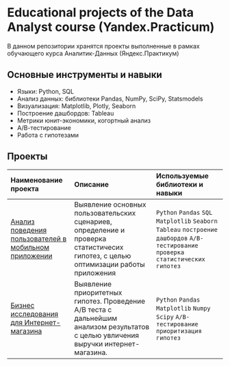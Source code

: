# Educational projects of the Data Analyst course (Yandex.Practicum) #

В данном репозитории хранятся проекты выполненные в рамках обучающего курса Аналитик-Данных (Яндекс.Практикум)

## Основные инструменты и навыки

- Языки: Python, SQL
- Анализ данных: библиотеки Pandas, NumPy, SciPy, Statsmodels
-	Визуализация: Matplotlib, Plotly, Seaborn
-	Построение дашбордов: Tableau
-	Метрики юнит-экономики, когортный анализ
-	А/В-тестирование
-	Работа с гипотезами

## Проекты
| Наименование проекта | Описание | Используемые библиотеки и навыки | 
| :---------------------- | :---------------------- | :---------------------- |
| [Анализ поведения пользователей в мобильном приложении](https://github.com/Victoria-Shk/Projects/tree/main/Mobile%20app%20analysis) | Выявление основных пользовательских сценариев, определение и проверка статистичесих гипотез, с целью оптимизации работы приложения | `Python` `Pandas` `SQL` `Matplotlib` `Seaborn` `Tableau` `построение дашбордов` `A/B-тестирование` `проверка статистических гипотез` |
| [Бизнес исследования для Интернет-магазина]() | Выявление приоритетных гипотез. Проведение А/В теста с дальнейшим анализом результатов с целью увличения выручки интернет-магазина.  | `Python` `Pandas` `Matplotlib` `Numpy` `Scipy` `A/B-тестирование` `приоритизация гипотез` |


